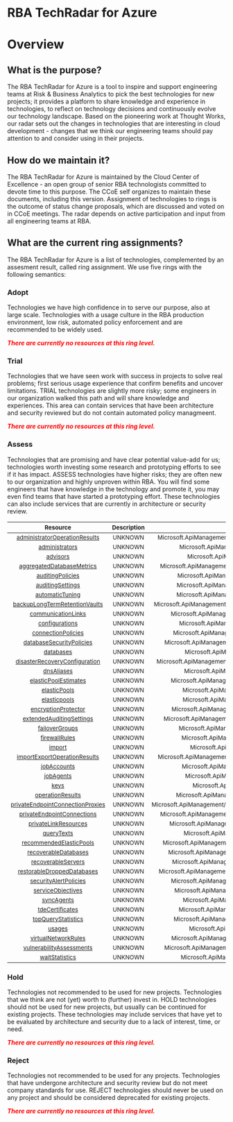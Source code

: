 
RBA TechRadar for Azure
=======================

# Overview

## What is the purpose?


The RBA TechRadar for Azure is a tool to inspire and support engineering teams at Risk & Business Analytics to pick the best technologies for new projects; it provides a platform to share knowledge and experience in technologies, to reflect on technology decisions and continuously evolve our technology landscape.  Based on the pioneering work at Thought Works, our radar sets out the changes in technologies that are interesting in cloud development - changes that we think our engineering teams should pay attention to and consider using in their projects.
## How do we maintain it?


The RBA TechRadar for Azure is maintained by the Cloud Center of Excellence - an open group of senior RBA technologists committed to devote time to this purpose.  The CCoE self organizes to maintain these documents, including this version.  Assignment of technologies to rings is the outcome of status change proposals, which are discussed and voted on in CCoE meetings.  The radar depends on active participation and input from all engineering teams at RBA.
## What are the current ring assignments?


The RBA TechRadar for Azure is a list of technologies, complemented by an assesment result, called ring assignment.  We use five rings with the following semantics:
### Adopt


Technologies we have high confidence in to serve our purpose, also at large scale.  Technologies with a usage culture in the RBA production environment, low risk, automated policy enforcement and are recommended to be widely used.  
  
***<font color="red"> There are currently no resources at this ring level. </font>***
### Trial


Technologies that we have seen work with success in projects to solve real problems;  first serious usage experience that confirm benefits and uncover limitations.  TRIAL technologies are slightly more risky; some engineers in our organization walked this path and will share knowledge and experiences.  This area can contain services that have been architecture and security reviewed but do not contain automated policy managmeent.  
  
***<font color="red"> There are currently no resources at this ring level. </font>***
### Assess


Technologies that are promising and have clear potential value-add for us; technologies worth investing some research and prototyping efforts to see if it has impact.  ASSESS technologies have higher risks;  they are often new to our organization and highly unproven within RBA.  You will find some engineers that have knowledge in the technology and promote it, you may even find teams that have started a prototyping effort.  These technologies can also include services that are currently in architecture or security review.  

|<sub>Resource</sub>|<sub>Description</sub>|<sub>Path</sub>|<sub>Status</sub>|
| :---: | :---: | :---: | :---: |
|<sub>[administratorOperationResults](https://github.com/openrba/python-azure-techradar/tree/master/Microsoft.ApiManagement/servers/administratorOperationResults)</sub>|<sub>UNKNOWN</sub>|<sub>Microsoft.ApiManagement/servers/administratorOperationResults</sub>|<sub>ASSESS</sub>|
|<sub>[administrators](https://github.com/openrba/python-azure-techradar/tree/master/Microsoft.ApiManagement/servers/administrators)</sub>|<sub>UNKNOWN</sub>|<sub>Microsoft.ApiManagement/servers/administrators</sub>|<sub>ASSESS</sub>|
|<sub>[advisors](https://github.com/openrba/python-azure-techradar/tree/master/Microsoft.ApiManagement/servers/advisors)</sub>|<sub>UNKNOWN</sub>|<sub>Microsoft.ApiManagement/servers/advisors</sub>|<sub>ASSESS</sub>|
|<sub>[aggregatedDatabaseMetrics](https://github.com/openrba/python-azure-techradar/tree/master/Microsoft.ApiManagement/servers/aggregatedDatabaseMetrics)</sub>|<sub>UNKNOWN</sub>|<sub>Microsoft.ApiManagement/servers/aggregatedDatabaseMetrics</sub>|<sub>ASSESS</sub>|
|<sub>[auditingPolicies](https://github.com/openrba/python-azure-techradar/tree/master/Microsoft.ApiManagement/servers/auditingPolicies)</sub>|<sub>UNKNOWN</sub>|<sub>Microsoft.ApiManagement/servers/auditingPolicies</sub>|<sub>ASSESS</sub>|
|<sub>[auditingSettings](https://github.com/openrba/python-azure-techradar/tree/master/Microsoft.ApiManagement/servers/auditingSettings)</sub>|<sub>UNKNOWN</sub>|<sub>Microsoft.ApiManagement/servers/auditingSettings</sub>|<sub>ASSESS</sub>|
|<sub>[automaticTuning](https://github.com/openrba/python-azure-techradar/tree/master/Microsoft.ApiManagement/servers/automaticTuning)</sub>|<sub>UNKNOWN</sub>|<sub>Microsoft.ApiManagement/servers/automaticTuning</sub>|<sub>ASSESS</sub>|
|<sub>[backupLongTermRetentionVaults](https://github.com/openrba/python-azure-techradar/tree/master/Microsoft.ApiManagement/servers/backupLongTermRetentionVaults)</sub>|<sub>UNKNOWN</sub>|<sub>Microsoft.ApiManagement/servers/backupLongTermRetentionVaults</sub>|<sub>ASSESS</sub>|
|<sub>[communicationLinks](https://github.com/openrba/python-azure-techradar/tree/master/Microsoft.ApiManagement/servers/communicationLinks)</sub>|<sub>UNKNOWN</sub>|<sub>Microsoft.ApiManagement/servers/communicationLinks</sub>|<sub>ASSESS</sub>|
|<sub>[configurations](https://github.com/openrba/python-azure-techradar/tree/master/Microsoft.ApiManagement/servers/configurations)</sub>|<sub>UNKNOWN</sub>|<sub>Microsoft.ApiManagement/servers/configurations</sub>|<sub>ASSESS</sub>|
|<sub>[connectionPolicies](https://github.com/openrba/python-azure-techradar/tree/master/Microsoft.ApiManagement/servers/connectionPolicies)</sub>|<sub>UNKNOWN</sub>|<sub>Microsoft.ApiManagement/servers/connectionPolicies</sub>|<sub>ASSESS</sub>|
|<sub>[databaseSecurityPolicies](https://github.com/openrba/python-azure-techradar/tree/master/Microsoft.ApiManagement/servers/databaseSecurityPolicies)</sub>|<sub>UNKNOWN</sub>|<sub>Microsoft.ApiManagement/servers/databaseSecurityPolicies</sub>|<sub>ASSESS</sub>|
|<sub>[databases](https://github.com/openrba/python-azure-techradar/tree/master/Microsoft.ApiManagement/servers/databases)</sub>|<sub>UNKNOWN</sub>|<sub>Microsoft.ApiManagement/servers/databases</sub>|<sub>ASSESS</sub>|
|<sub>[disasterRecoveryConfiguration](https://github.com/openrba/python-azure-techradar/tree/master/Microsoft.ApiManagement/servers/disasterRecoveryConfiguration)</sub>|<sub>UNKNOWN</sub>|<sub>Microsoft.ApiManagement/servers/disasterRecoveryConfiguration</sub>|<sub>ASSESS</sub>|
|<sub>[dnsAliases](https://github.com/openrba/python-azure-techradar/tree/master/Microsoft.ApiManagement/servers/dnsAliases)</sub>|<sub>UNKNOWN</sub>|<sub>Microsoft.ApiManagement/servers/dnsAliases</sub>|<sub>ASSESS</sub>|
|<sub>[elasticPoolEstimates](https://github.com/openrba/python-azure-techradar/tree/master/Microsoft.ApiManagement/servers/elasticPoolEstimates)</sub>|<sub>UNKNOWN</sub>|<sub>Microsoft.ApiManagement/servers/elasticPoolEstimates</sub>|<sub>ASSESS</sub>|
|<sub>[elasticPools](https://github.com/openrba/python-azure-techradar/tree/master/Microsoft.ApiManagement/servers/elasticPools)</sub>|<sub>UNKNOWN</sub>|<sub>Microsoft.ApiManagement/servers/elasticPools</sub>|<sub>ASSESS</sub>|
|<sub>[elasticpools](https://github.com/openrba/python-azure-techradar/tree/master/Microsoft.ApiManagement/servers/elasticpools)</sub>|<sub>UNKNOWN</sub>|<sub>Microsoft.ApiManagement/servers/elasticpools</sub>|<sub>ASSESS</sub>|
|<sub>[encryptionProtector](https://github.com/openrba/python-azure-techradar/tree/master/Microsoft.ApiManagement/servers/encryptionProtector)</sub>|<sub>UNKNOWN</sub>|<sub>Microsoft.ApiManagement/servers/encryptionProtector</sub>|<sub>ASSESS</sub>|
|<sub>[extendedAuditingSettings](https://github.com/openrba/python-azure-techradar/tree/master/Microsoft.ApiManagement/servers/extendedAuditingSettings)</sub>|<sub>UNKNOWN</sub>|<sub>Microsoft.ApiManagement/servers/extendedAuditingSettings</sub>|<sub>ASSESS</sub>|
|<sub>[failoverGroups](https://github.com/openrba/python-azure-techradar/tree/master/Microsoft.ApiManagement/servers/failoverGroups)</sub>|<sub>UNKNOWN</sub>|<sub>Microsoft.ApiManagement/servers/failoverGroups</sub>|<sub>ASSESS</sub>|
|<sub>[firewallRules](https://github.com/openrba/python-azure-techradar/tree/master/Microsoft.ApiManagement/servers/firewallRules)</sub>|<sub>UNKNOWN</sub>|<sub>Microsoft.ApiManagement/servers/firewallRules</sub>|<sub>ASSESS</sub>|
|<sub>[import](https://github.com/openrba/python-azure-techradar/tree/master/Microsoft.ApiManagement/servers/import)</sub>|<sub>UNKNOWN</sub>|<sub>Microsoft.ApiManagement/servers/import</sub>|<sub>ASSESS</sub>|
|<sub>[importExportOperationResults](https://github.com/openrba/python-azure-techradar/tree/master/Microsoft.ApiManagement/servers/importExportOperationResults)</sub>|<sub>UNKNOWN</sub>|<sub>Microsoft.ApiManagement/servers/importExportOperationResults</sub>|<sub>ASSESS</sub>|
|<sub>[jobAccounts](https://github.com/openrba/python-azure-techradar/tree/master/Microsoft.ApiManagement/servers/jobAccounts)</sub>|<sub>UNKNOWN</sub>|<sub>Microsoft.ApiManagement/servers/jobAccounts</sub>|<sub>ASSESS</sub>|
|<sub>[jobAgents](https://github.com/openrba/python-azure-techradar/tree/master/Microsoft.ApiManagement/servers/jobAgents)</sub>|<sub>UNKNOWN</sub>|<sub>Microsoft.ApiManagement/servers/jobAgents</sub>|<sub>ASSESS</sub>|
|<sub>[keys](https://github.com/openrba/python-azure-techradar/tree/master/Microsoft.ApiManagement/servers/keys)</sub>|<sub>UNKNOWN</sub>|<sub>Microsoft.ApiManagement/servers/keys</sub>|<sub>ASSESS</sub>|
|<sub>[operationResults](https://github.com/openrba/python-azure-techradar/tree/master/Microsoft.ApiManagement/servers/operationResults)</sub>|<sub>UNKNOWN</sub>|<sub>Microsoft.ApiManagement/servers/operationResults</sub>|<sub>ASSESS</sub>|
|<sub>[privateEndpointConnectionProxies](https://github.com/openrba/python-azure-techradar/tree/master/Microsoft.ApiManagement/servers/privateEndpointConnectionProxies)</sub>|<sub>UNKNOWN</sub>|<sub>Microsoft.ApiManagement/servers/privateEndpointConnectionProxies</sub>|<sub>ASSESS</sub>|
|<sub>[privateEndpointConnections](https://github.com/openrba/python-azure-techradar/tree/master/Microsoft.ApiManagement/servers/privateEndpointConnections)</sub>|<sub>UNKNOWN</sub>|<sub>Microsoft.ApiManagement/servers/privateEndpointConnections</sub>|<sub>ASSESS</sub>|
|<sub>[privateLinkResources](https://github.com/openrba/python-azure-techradar/tree/master/Microsoft.ApiManagement/servers/privateLinkResources)</sub>|<sub>UNKNOWN</sub>|<sub>Microsoft.ApiManagement/servers/privateLinkResources</sub>|<sub>ASSESS</sub>|
|<sub>[queryTexts](https://github.com/openrba/python-azure-techradar/tree/master/Microsoft.ApiManagement/servers/queryTexts)</sub>|<sub>UNKNOWN</sub>|<sub>Microsoft.ApiManagement/servers/queryTexts</sub>|<sub>ASSESS</sub>|
|<sub>[recommendedElasticPools](https://github.com/openrba/python-azure-techradar/tree/master/Microsoft.ApiManagement/servers/recommendedElasticPools)</sub>|<sub>UNKNOWN</sub>|<sub>Microsoft.ApiManagement/servers/recommendedElasticPools</sub>|<sub>ASSESS</sub>|
|<sub>[recoverableDatabases](https://github.com/openrba/python-azure-techradar/tree/master/Microsoft.ApiManagement/servers/recoverableDatabases)</sub>|<sub>UNKNOWN</sub>|<sub>Microsoft.ApiManagement/servers/recoverableDatabases</sub>|<sub>ASSESS</sub>|
|<sub>[recoverableServers](https://github.com/openrba/python-azure-techradar/tree/master/Microsoft.ApiManagement/servers/recoverableServers)</sub>|<sub>UNKNOWN</sub>|<sub>Microsoft.ApiManagement/servers/recoverableServers</sub>|<sub>ASSESS</sub>|
|<sub>[restorableDroppedDatabases](https://github.com/openrba/python-azure-techradar/tree/master/Microsoft.ApiManagement/servers/restorableDroppedDatabases)</sub>|<sub>UNKNOWN</sub>|<sub>Microsoft.ApiManagement/servers/restorableDroppedDatabases</sub>|<sub>ASSESS</sub>|
|<sub>[securityAlertPolicies](https://github.com/openrba/python-azure-techradar/tree/master/Microsoft.ApiManagement/servers/securityAlertPolicies)</sub>|<sub>UNKNOWN</sub>|<sub>Microsoft.ApiManagement/servers/securityAlertPolicies</sub>|<sub>ASSESS</sub>|
|<sub>[serviceObjectives](https://github.com/openrba/python-azure-techradar/tree/master/Microsoft.ApiManagement/servers/serviceObjectives)</sub>|<sub>UNKNOWN</sub>|<sub>Microsoft.ApiManagement/servers/serviceObjectives</sub>|<sub>ASSESS</sub>|
|<sub>[syncAgents](https://github.com/openrba/python-azure-techradar/tree/master/Microsoft.ApiManagement/servers/syncAgents)</sub>|<sub>UNKNOWN</sub>|<sub>Microsoft.ApiManagement/servers/syncAgents</sub>|<sub>ASSESS</sub>|
|<sub>[tdeCertificates](https://github.com/openrba/python-azure-techradar/tree/master/Microsoft.ApiManagement/servers/tdeCertificates)</sub>|<sub>UNKNOWN</sub>|<sub>Microsoft.ApiManagement/servers/tdeCertificates</sub>|<sub>ASSESS</sub>|
|<sub>[topQueryStatistics](https://github.com/openrba/python-azure-techradar/tree/master/Microsoft.ApiManagement/servers/topQueryStatistics)</sub>|<sub>UNKNOWN</sub>|<sub>Microsoft.ApiManagement/servers/topQueryStatistics</sub>|<sub>ASSESS</sub>|
|<sub>[usages](https://github.com/openrba/python-azure-techradar/tree/master/Microsoft.ApiManagement/servers/usages)</sub>|<sub>UNKNOWN</sub>|<sub>Microsoft.ApiManagement/servers/usages</sub>|<sub>ASSESS</sub>|
|<sub>[virtualNetworkRules](https://github.com/openrba/python-azure-techradar/tree/master/Microsoft.ApiManagement/servers/virtualNetworkRules)</sub>|<sub>UNKNOWN</sub>|<sub>Microsoft.ApiManagement/servers/virtualNetworkRules</sub>|<sub>ASSESS</sub>|
|<sub>[vulnerabilityAssessments](https://github.com/openrba/python-azure-techradar/tree/master/Microsoft.ApiManagement/servers/vulnerabilityAssessments)</sub>|<sub>UNKNOWN</sub>|<sub>Microsoft.ApiManagement/servers/vulnerabilityAssessments</sub>|<sub>ASSESS</sub>|
|<sub>[waitStatistics](https://github.com/openrba/python-azure-techradar/tree/master/Microsoft.ApiManagement/servers/waitStatistics)</sub>|<sub>UNKNOWN</sub>|<sub>Microsoft.ApiManagement/servers/waitStatistics</sub>|<sub>ASSESS</sub>|

### Hold


Technologies not recommended to be used for new projects. Technologies that we think are not (yet) worth to (further) invest in.  HOLD technologies should not be used for new projects, but usually can be continued for existing projects.  These technologies may include services that have yet to be evaluated by architecture and security due to a lack of interest, time, or need.  
  
***<font color="red"> There are currently no resources at this ring level. </font>***
### Reject


Technologies not recommended to be used for any projects. Technologies that have undergone architecture and security review but do not meet company standards for use.  REJECT technologies should never be used on any project and should be considered deprecated for existing projects.  
  
***<font color="red"> There are currently no resources at this ring level. </font>***